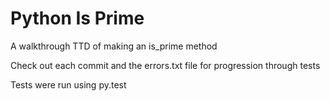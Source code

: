 Python Is Prime
===============

A walkthrough TTD of making an is_prime method

Check out each commit and the errors.txt file for progression through tests

Tests were run using py.test
